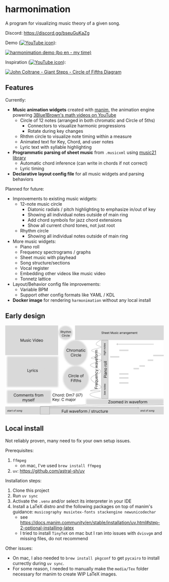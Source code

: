 # harmonimation

A program for visualizing music theory of a given song.

Discord: <https://discord.gg/bseuGuKaZg>

Demo ([<img src="https://www.gstatic.com/youtube/img/branding/youtubelogo/svg/youtubelogo.svg" alt="YouTube icon" width="60"/>](https://www.youtube.com/watch?v=mpmt3kntKTI)):

[![harmonimation demo (bo en - my time)](https://img.youtube.com/vi/mpmt3kntKTI/0.jpg)](https://www.youtube.com/watch?v=mpmt3kntKTI)

Inspiration ([<img src="https://www.gstatic.com/youtube/img/branding/youtubelogo/svg/youtubelogo.svg" alt="YouTube icon" width="60"/>](https://www.youtube.com/watch?v=1lkJTSdGLG8)):

[![John Coltrane - Giant Steps - Circle of Fifths Diagram](https://img.youtube.com/vi/1lkJTSdGLG8/0.jpg)](https://www.youtube.com/watch?v=1lkJTSdGLG8)

## Features

Currently:

-   **Music animation widgets** created with [manim](https://github.com/ManimCommunity/manim),
    the animation engine powering [3Blue1Brown's math videos on YouTube](https://www.youtube.com/c/3blue1brown)
    -   Circle of 12 notes (arranged in both chromatic and Circle of 5ths)
        -   Connectors to visualize harmonic progressions
        -   Rotate during key changes
    -   Rhthm circle to visualize note timing within a measure
    -   Animated text for Key, Chord, and user notes
    -   Lyric text with syllable highlighting
-   **Programmatic parsing of sheet music** from `.musicxml` using [music21 library](https://www.music21.org/music21docs/about/what.html)
    -   Automatic chord inference (can write in chords if not correct)
    -   Lyric timing
-   **Declarative layout config file** for all music widgets and parsing behaviors

Planned for future:

-   Improvements to existing music widgets:
    -   12-note music circle
        -   Diatonic radials / pitch highlighting to emphasize in/out of key
        -   Showing all individual notes outside of main ring
        -   Add chord symbols for jazz chord extensions
        -   Show all current chord tones, not just root
    -   Rhythm circle
        -   Showing all individual notes outside of main ring
-   More music widgets:
    -   Piano roll
    -   Frequency spectrograms / graphs
    -   Sheet music with playhead
    -   Song structure/sections
    -   Vocal register
    -   Embedding other videos like music video
    -   Tonnetz lattice
-   Layout/Behavior config file improvements:
    -   Variable BPM
    -   Support other config formats like YAML / KDL
-   **Docker image** for rendering `harmonimation` without any local install

## Early design

![early design](resources/harmonimation-design-early_sketch.png)

## Local install

Not reliably proven, many need to fix your own setup issues.

Prerequisites:

1.  `ffmpeg`
    -   on mac, I've used `brew install ffmpeg`
1.  `uv`: <https://github.com/astral-sh/uv>

Installation steps:

1.  Clone this project
1.  Run `uv sync`
1.  Activate the `.venv` and/or select its interpreter in your IDE
1.  Install a LaTeX distro and the following packages on top of manim's guidance:
    `musicography musixtex-fonts stackengine newunicodechar`
    -   see <https://docs.manim.community/en/stable/installation/uv.html#step-2-optional-installing-latex>
    -   I tried to install `TinyTeX` on mac but I ran into issues with `dvisvgm` and missing files, do not recommend

Other issues:

-   On mac, I also needed to `brew install pkgconf` to get `pycairo` to install currectly during `uv sync`.
-   For some reason, I needed to manually make the `media/Tex` folder necessary for manim to create WIP LaTeX images.
